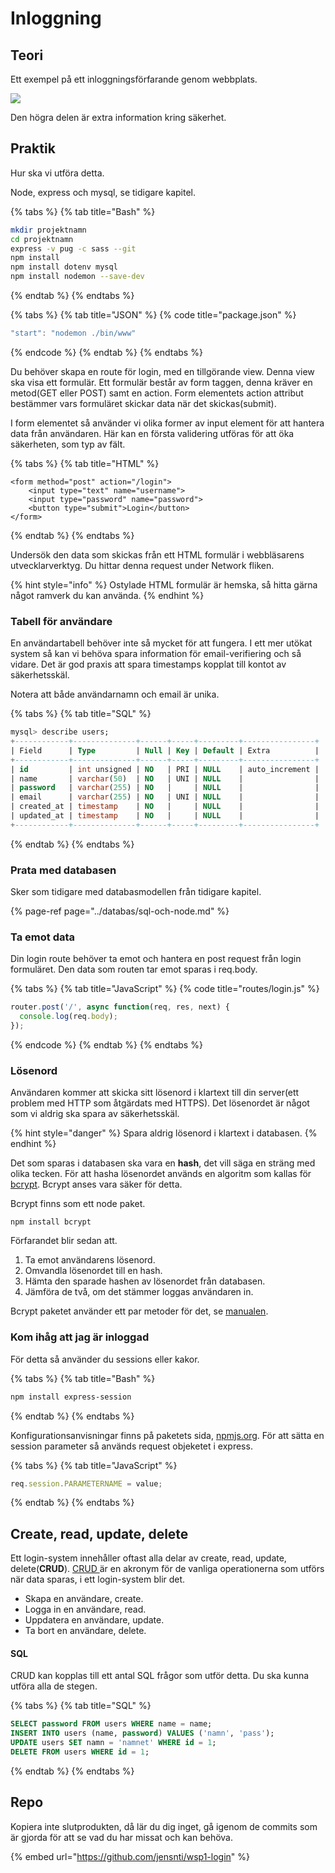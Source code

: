 # Inloggning

## Teori

Ett exempel på ett inloggningsförfarande genom webbplats.

![](../.gitbook/assets/inlog.sv.png)

Den högra delen är extra information kring säkerhet.

## Praktik

Hur ska vi utföra detta.

Node, express och mysql, se tidigare kapitel.

{% tabs %}
{% tab title="Bash" %}
```bash
mkdir projektnamn
cd projektnamn
express -v pug -c sass --git
npm install
npm install dotenv mysql
npm install nodemon --save-dev
```
{% endtab %}
{% endtabs %}

{% tabs %}
{% tab title="JSON" %}
{% code title="package.json" %}
```javascript
"start": "nodemon ./bin/www"
```
{% endcode %}
{% endtab %}
{% endtabs %}

Du behöver skapa en route för login, med en tillgörande view. Denna view ska visa ett formulär. Ett formulär består av form taggen, denna kräver en metod\(GET eller POST\) samt en action. Form elementets action attribut bestämmer vars formuläret skickar data när det skickas\(submit\).

I form elementet så använder vi olika former av input element för att hantera data från användaren. Här kan en första validering utföras för att öka säkerheten, som typ av fält.

{% tabs %}
{% tab title="HTML" %}
```markup
<form method="post" action="/login">
    <input type="text" name="username">
    <input type="password" name="password">
    <button type="submit">Login</button>
</form>
```
{% endtab %}
{% endtabs %}

Undersök den data som skickas från ett HTML formulär i webbläsarens utvecklarverktyg. Du hittar denna request under Network fliken.

{% hint style="info" %}
Ostylade HTML formulär är hemska, så hitta gärna något ramverk du kan använda.
{% endhint %}

### Tabell för användare

En användartabell behöver inte så mycket för att fungera. I ett mer utökat system så kan vi behöva spara information för email-verifiering och så vidare. Det är god praxis att spara timestamps kopplat till kontot av säkerhetsskäl.

Notera att både användarnamn och email är unika.

{% tabs %}
{% tab title="SQL" %}
```sql
mysql> describe users;
+------------+--------------+------+-----+---------+----------------+
| Field      | Type         | Null | Key | Default | Extra          |
+------------+--------------+------+-----+---------+----------------+
| id         | int unsigned | NO   | PRI | NULL    | auto_increment |
| name       | varchar(50)  | NO   | UNI | NULL    |                |
| password   | varchar(255) | NO   |     | NULL    |                |
| email      | varchar(255) | NO   | UNI | NULL    |                |
| created_at | timestamp    | NO   |     | NULL    |                |
| updated_at | timestamp    | NO   |     | NULL    |                |
+------------+--------------+------+-----+---------+----------------+
```
{% endtab %}
{% endtabs %}

### Prata med databasen

Sker som tidigare med databasmodellen från tidigare kapitel.

{% page-ref page="../databas/sql-och-node.md" %}

### Ta emot data

Din login route behöver ta emot och hantera en post request från login formuläret. Den data som routen tar emot sparas i req.body.

{% tabs %}
{% tab title="JavaScript" %}
{% code title="routes/login.js" %}
```javascript
router.post('/', async function(req, res, next) {
  console.log(req.body);
});
```
{% endcode %}
{% endtab %}
{% endtabs %}

### Lösenord

Användaren kommer att skicka sitt lösenord i klartext till din server\(ett problem med HTTP som åtgärdats med HTTPS\). Det lösenordet är något som vi aldrig ska spara av säkerhetsskäl.

{% hint style="danger" %}
Spara aldrig lösenord i klartext i databasen.
{% endhint %}

Det som sparas i databasen ska vara en **hash**, det vill säga en sträng med olika tecken. För att hasha lösenordet används en algoritm som kallas för [bcrypt](https://en.wikipedia.org/wiki/Bcrypt). Bcrypt anses vara säker för detta.

Bcrypt finns som ett node paket.

```text
npm install bcrypt
```

Förfarandet blir sedan att.

1. Ta emot användarens lösenord.
2. Omvandla lösenordet till en hash.
3. Hämta den sparade hashen av lösenordet från databasen.
4. Jämföra de två, om det stämmer loggas användaren in.

Bcrypt paketet använder ett par metoder för det, se [manualen](https://www.npmjs.com/package/bcrypt#usage).

### Kom ihåg att jag är inloggad

För detta så använder du sessions eller kakor.

{% tabs %}
{% tab title="Bash" %}
```bash
npm install express-session
```
{% endtab %}
{% endtabs %}

Konfigurationsanvisningar finns på paketets sida, [npmjs.org](https://www.npmjs.com/package/express-session). För att sätta en session parameter så används request objeketet i express.

{% tabs %}
{% tab title="JavaScript" %}
```javascript
req.session.PARAMETERNAME = value;
```
{% endtab %}
{% endtabs %}

## Create, read, update, delete

Ett login-system innehåller oftast alla delar av create, read, update, delete\(**CRUD**\). [CRUD ](https://en.wikipedia.org/wiki/Create,_read,_update_and_delete)är en akronym för de vanliga operationerna som utförs när data sparas, i ett login-system blir det.

* Skapa en användare, create.
* Logga in en användare, read.
* Uppdatera en användare, update.
* Ta bort en användare, delete.

#### SQL

CRUD kan kopplas till ett antal SQL frågor som utför detta. Du ska kunna utföra alla de stegen.

{% tabs %}
{% tab title="SQL" %}
```sql
SELECT password FROM users WHERE name = name;
INSERT INTO users (name, password) VALUES ('namn', 'pass');
UPDATE users SET namn = 'namnet' WHERE id = 1;
DELETE FROM users WHERE id = 1;
```
{% endtab %}
{% endtabs %}



## Repo

Kopiera inte slutprodukten, då lär du dig inget, gå igenom de commits som är gjorda för att se vad du har missat och kan behöva.

{% embed url="https://github.com/jensnti/wsp1-login" %}

